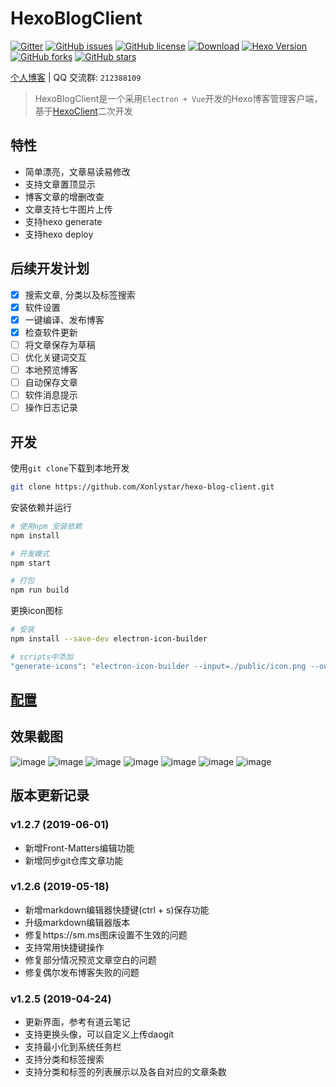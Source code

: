 # HexoBlogClient


[![Gitter](https://img.shields.io/gitter/room/Xonlystar/hexo-blog-client.svg)](https://gitter.im/hexo-blog-client/Lobby?utm_source=badge) 
[![GitHub issues](https://img.shields.io/github/issues/Xonlystar/hexo-blog-client.svg)](https://github.com/Xonlystar/hexo-blog-client/issues) 
[![GitHub license](https://img.shields.io/github/license/Xonlystar/hexo-blog-client.svg)](https://github.com/Xonlystar/hexo-blog-client/blob/master/LICENSE) 
[![Download](https://img.shields.io/badge/downloads-master-green.svg)](https://codeload.github.com/Xonlystar/hexo-blog-client/zip/master) [![Hexo Version](https://img.shields.io/badge/hexo-%3E%3D%203.0-blue.svg)](http://hexo.io) 
[![GitHub forks](https://img.shields.io/github/forks/Xonlystar/hexo-blog-client.svg)](https://github.com/Xonlystar/hexo-blog-client/network) 
[![GitHub stars](https://img.shields.io/github/stars/Xonlystar/hexo-blog-client.svg)](https://github.com/Xonlystar/hexo-blog-client/stargazers)

 [个人博客](https://blog.onlystar.site) | QQ 交流群: `212388109`
> HexoBlogClient是一个采用`Electron + Vue`开发的Hexo博客管理客户端，基于[HexoClient](https://github.com/gaoyoubo/hexo-client.git)二次开发

## 特性
  - 简单漂亮，文章易读易修改
  - 支持文章置顶显示
  - 博客文章的增删改查
  - 文章支持七牛图片上传
  - 支持hexo generate
  - 支持hexo deploy

## 后续开发计划
- [x] 搜索文章, 分类以及标签搜索
- [x] 软件设置
- [x] 一键编译、发布博客
- [x] 检查软件更新
- [ ] 将文章保存为草稿
- [ ] 优化关键词交互
- [ ] 本地预览博客
- [ ] 自动保存文章
- [ ] 软件消息提示
- [ ] 操作日志记录

## 开发
使用`git clone`下载到本地开发
```bash
git clone https://github.com/Xonlystar/hexo-blog-client.git
```
安装依赖并运行
```bash
# 使用npm 安装依赖
npm install

# 开发模式
npm start

# 打包
npm run build
```

更换icon图标
```bash
# 安装
npm install --save-dev electron-icon-builder

# scripts中添加
"generate-icons": "electron-icon-builder --input=./public/icon.png --output=build --flatten"
```
## [配置](https://blog.onlystar.site/2018/10/21/hexoblogclient-shi-yong-zhi-nan/)

## 效果截图

![image](https://user-images.githubusercontent.com/19361551/56090870-5268eb80-5eda-11e9-8e0a-ec499eeecf1b.png)
![image](https://user-images.githubusercontent.com/19361551/56090972-7bd64700-5edb-11e9-8bad-64e44fce4847.png)
![image](https://user-images.githubusercontent.com/19361551/56090878-6f9dba00-5eda-11e9-936d-4ed96279bfbd.png)
![image](https://user-images.githubusercontent.com/19361551/56090885-83e1b700-5eda-11e9-8748-41eb79b328a3.png)
![image](https://user-images.githubusercontent.com/19361551/56090989-95778e80-5edb-11e9-9aec-7637ed4193f9.png)
![image](https://user-images.githubusercontent.com/19361551/56090893-922fd300-5eda-11e9-8527-24790d44ae03.png)
![image](https://user-images.githubusercontent.com/19361551/56090898-9f4cc200-5eda-11e9-98b1-53785c193714.png)


## 版本更新记录
### v1.2.7 (2019-06-01)
- 新增Front-Matters编辑功能
- 新增同步git仓库文章功能

### v1.2.6 (2019-05-18)
- 新增markdown编辑器快捷键(ctrl + s)保存功能
- 升级markdown编辑器版本
- 修复https://sm.ms图床设置不生效的问题
- 支持常用快捷键操作
- 修复部分情况预览文章空白的问题
- 修复偶尔发布博客失败的问题

### v1.2.5 (2019-04-24)
- 更新界面，参考有道云笔记
- 支持更换头像，可以自定义上传daogit
- 支持最小化到系统任务栏
- 支持分类和标签搜索
- 支持分类和标签的列表展示以及各自对应的文章条数